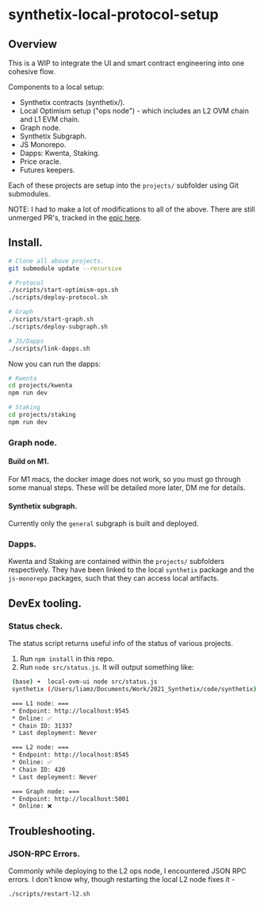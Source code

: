 # synthetix-local-protocol-setup

## Overview

This is a WIP to integrate the UI and smart contract engineering into one cohesive flow.

Components to a local setup:

 * Synthetix contracts (synthetix/).
 * Local Optimism setup ("ops node") - which includes an L2 OVM chain and L1 EVM chain.
 * Graph node.
 * Synthetix Subgraph.
 * JS Monorepo.
 * Dapps: Kwenta, Staking.
 * Price oracle.
 * Futures keepers.

Each of these projects are setup into the `projects/` subfolder using Git submodules. 

NOTE: I had to make a lot of modifications to all of the above. There are still unmerged PR's, tracked in the [epic here](https://github.com/Synthetixio/issues/issues/209).

## Install.

```sh
# Clone all above projects.
git submodule update --recursive

# Protocol
./scripts/start-optimism-ops.sh
./scripts/deploy-protocol.sh

# Graph
./scripts/start-graph.sh
./scripts/deploy-subgraph.sh

# JS/Dapps
./scripts/link-dapps.sh
```

Now you can run the dapps:

```sh
# Kwenta
cd projects/kwenta
npm run dev

# Staking
cd projects/staking
npm run dev
```

### Graph node.

#### Build on M1.

For M1 macs, the docker image does not work, so you must go through some manual steps. These will be detailed more later, DM me for details.

#### Synthetix subgraph.

Currently only the `general` subgraph is built and deployed.

### Dapps.

Kwenta and Staking are contained within the `projects/` subfolders respectively. They have been linked to the local `synthetix` package and the `js-monorepo` packages, such that they can access local artifacts.

## DevEx tooling.

### Status check.

The status script returns useful info of the status of various projects.

 1. Run `npm install` in this repo.
 2. Run `node src/status.js`. It will output something like: 

   ```sh
    (base) ➜  local-ovm-ui node src/status.js
    synthetix (/Users/liamz/Documents/Work/2021_Synthetix/code/synthetix)

    === L1 node: ===
    * Endpoint: http://localhost:9545
    * Online: ✅
    * Chain ID: 31337
    * Last deployment: Never

    === L2 node: ===
    * Endpoint: http://localhost:8545
    * Online: ✅
    * Chain ID: 420
    * Last deployment: Never

    === Graph node: ===
    * Endpoint: http://localhost:5001
    * Online: ❌
   ```


## Troubleshooting.

### JSON-RPC Errors.

Commonly while deploying to the L2 ops node, I encountered JSON RPC errors. I don't know why, though restarting the local L2 node fixes it -

```sh
./scripts/restart-l2.sh
```